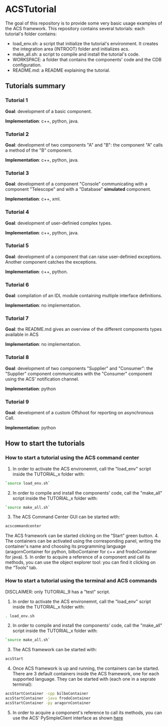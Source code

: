 # ACSTutorial

The goal of this repository is to provide some very basic usage examples of the ACS framework. This repository contains several tutorials: each tutorial's folder contains:
* load_env.sh: a script that initialize the tutorial's environment. It creates the integration area (INTROOT) folder and initializes acs. 
* make_all.sh: a script to compile and install the tutorial's code.
* WORKSPACE: a folder that contains the components' code and the CDB configuration.
* README.md: a README explaining the tutorial.

## Tutorials summary

### Tutorial 1
**Goal**: development of a basic component.

**Implementation**: c++, python, java.

### Tutorial 2
**Goal**: development of two components "A" and "B": the component "A" calls a method of the "B" component. 

**Implementation**: c++, python, java.

### Tutorial 3
**Goal**: development of a component "Console" communicating with a component "Telescope" and with a "Database" **simulated** component.

**Implementation**: c++, xml.

### Tutorial 4
**Goal**: development of user-definied complex types. 

**Implementation**: c++, python, java.

### Tutorial 5
**Goal**: development of a component that can raise user-definied exceptions. Another component catches the exceptions.

**Implementation**: c++, python.

### Tutorial 6
**Goal**: compilation of an IDL module containing multiple interface definitions.

**Implementation**: no implementation.

### Tutorial 7
**Goal**: the README.md gives an overview of the different components types available in ACS

**Implementation**: no implementation.

### Tutorial 8
**Goal**: development of two components "Supplier" and "Consumer": the "Supplier" component communicates with the "Consumer" component using the ACS' notification channel.  

**Implementation**: python

### Tutorial 9
**Goal**: development of a custom Offshoot for reporting on asynchronous Call. 

**Implementation**: python



## How to start the tutorials

### How to start a tutorial using the ACS command center
1. In order to activate the ACS environemnt, call the "load_env" script inside the TUTORIAL_x folder with:
```bash
`source load_env.sh`
```
2. In order to compile and install the components' code, call the "make_all" script inside the TUTORIAL_x folder with:
```bash
`source make_all.sh`
```
3. The ACS Command Center GUI can be started with:
```bash
acscommandcenter
```
The ACS framework can be started clicking on the “Start” green button. 
4. The containers can be activated using the corresponding panel, writing the container's name and choosing its programming language (aragornContainer for python, bilboContainer for c++ and frodoContainer for java). 
5. In order to acquire a reference of a component and call its methods, you can use the object explorer tool: you can find it clicking on the “Tools” tab.


### How to start a tutorial using the terminal and ACS commands

DISCLAIMER: only TUTORIAL_9 has a "test" script.

1. In order to activate the ACS environemnt, call the "load_env" script inside the TUTORIAL_x folder with:
```bash
. load_env.sh
```
2. In order to compile and install the components' code, call the "make_all" script inside the TUTORIAL_x folder with:
```bash
`source make_all.sh`
```
3. The ACS framework can be started with:
```bash
acsStart
```
4. Once ACS framework is up and running, the containers can be started. There are 3 default containers inside the ACS framework, one for each supported language. They can be started with (each one in a seprate terminal):
```bash
acsStartContainer -cpp bilboContainer
acsStartContainer -java frodoContainer
acsStartContainer -py aragornContainer
```
 5. In order to acquire a component's reference to call its methods, you can use the ACS' PySimpleClient interface as shown [here](TUTORIAL_9/WORKSPACE/async_py_impl/test/testOnewayWithoutCallback.py)


